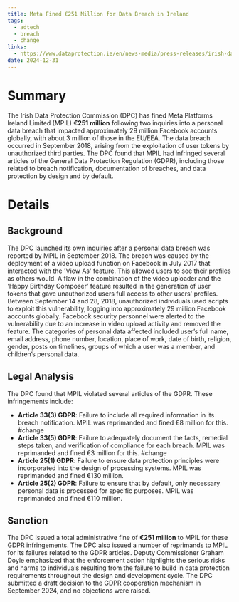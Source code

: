 ```yaml
---
title: Meta Fined €251 Million for Data Breach in Ireland
tags:
  - adtech
  - breach
  - change
links:
  - https://www.dataprotection.ie/en/news-media/press-releases/irish-data-protection-commission-fines-meta-eu251-million
date: 2024-12-31
---
```

# Summary

The Irish Data Protection Commission (DPC) has fined Meta Platforms Ireland Limited (MPIL) **€251 million** following two inquiries into a personal data breach that impacted approximately 29 million Facebook accounts globally, with about 3 million of those in the EU/EEA. The data breach occurred in September 2018, arising from the exploitation of user tokens by unauthorized third parties. The DPC found that MPIL had infringed several articles of the General Data Protection Regulation (GDPR), including those related to breach notification, documentation of breaches, and data protection by design and by default.

# Details

## Background

The DPC launched its own inquiries after a personal data breach was reported by MPIL in September 2018. The breach was caused by the deployment of a video upload function on Facebook in July 2017 that interacted with the 'View As' feature. This allowed users to see their profiles as others would. A flaw in the combination of the video uploader and the ‘Happy Birthday Composer’ feature resulted in the generation of user tokens that gave unauthorized users full access to other users' profiles. Between September 14 and 28, 2018, unauthorized individuals used scripts to exploit this vulnerability, logging into approximately 29 million Facebook accounts globally. Facebook security personnel were alerted to the vulnerability due to an increase in video upload activity and removed the feature. The categories of personal data affected included user’s full name, email address, phone number, location, place of work, date of birth, religion, gender, posts on timelines, groups of which a user was a member, and children’s personal data.

## Legal Analysis

The DPC found that MPIL violated several articles of the GDPR. These infringements include:

- **Article 33(3) GDPR**: Failure to include all required information in its breach notification. MPIL was reprimanded and fined €8 million for this. #change 
- **Article 33(5) GDPR**: Failure to adequately document the facts, remedial steps taken, and verification of compliance for each breach. MPIL was reprimanded and fined €3 million for this. #change 
- **Article 25(1) GDPR**: Failure to ensure data protection principles were incorporated into the design of processing systems. MPIL was reprimanded and fined €130 million. 
- **Article 25(2) GDPR**: Failure to ensure that by default, only necessary personal data is processed for specific purposes. MPIL was reprimanded and fined €110 million.

## Sanction

The DPC issued a total administrative fine of **€251 million** to MPIL for these GDPR infringements. The DPC also issued a number of reprimands to MPIL for its failures related to the GDPR articles. Deputy Commissioner Graham Doyle emphasized that the enforcement action highlights the serious risks and harms to individuals resulting from the failure to build in data protection requirements throughout the design and development cycle. The DPC submitted a draft decision to the GDPR cooperation mechanism in September 2024, and no objections were raised.
